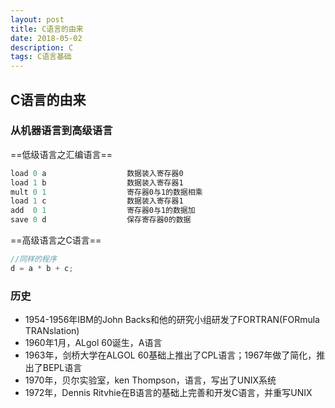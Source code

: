 ```yaml
---
layout: post
title: C语言的由来
date: 2018-05-02
description: C
tags: C语言基础
---
```



## C语言的由来

### 从机器语言到高级语言
==低级语言之汇编语言==

``` javascript
load 0 a                  数据装入寄存器0
load 1 b                  数据装入寄存器1
mult 0 1                  寄存器0与1的数据相乘
load 1 c                  数据装入寄存器1
add  0 1                  寄存器0与1的数据加
save 0 d                  保存寄存器0的数据
```
==高级语言之C语言==

``` javascript
//同样的程序
d = a * b + c;
```

### 历史

 - 1954-1956年IBM的John Backs和他的研究小组研发了FORTRAN(FORmula TRANslation)
 - 1960年1月，ALgol 60诞生，A语言
 - 1963年，剑桥大学在ALGOL 60基础上推出了CPL语言；1967年做了简化，推出了BEPL语言
 - 1970年，贝尔实验室，ken Thompson，语言，写出了UNIX系统
 - 1972年，Dennis Ritvhie在B语言的基础上完善和开发C语言，并重写UNIX

